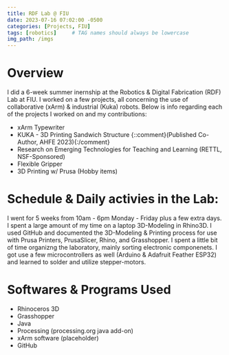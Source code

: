 ```yaml
---
title: RDF Lab @ FIU
date: 2023-07-16 07:02:00 -0500
categories: [Projects, FIU]
tags: [robotics]     # TAG names should always be lowercase
img_path: /imgs
---
```

# Overview
I did a 6-week summer inernship at the Robotics & Digital Fabrication (RDF) Lab at FIU. I worked on a few projects, all concerning the use of collaborative (xArm) & industrial (Kuka) robots. Below is info regarding each of the projects I worked on and my contributions:

- xArm Typewriter
- KUKA - 3D Printing Sandwich Structure {::comment}(Published Co-Author, AHFE 2023){:/comment}
- Research on Emerging Technologies for Teaching and Learning (RETTL, NSF-Sponsored)
- Flexible Gripper
- 3D Printing w/ Prusa (Hobby items)

# Schedule & Daily activies in the Lab:
I went for 5 weeks from 10am - 6pm Monday - Friday plus a few extra days. I spent a large amount of my time on a laptop 3D-Modeling in Rhino3D. I used GitHub and documented the 3D-Modeling & Printing process for use with Prusa Printers, PrusaSlicer, Rhino, and Grasshopper. I spent a little bit of time organizng the laboratory, mainly sorting electronic componenets. I got use a few microcontrollers as well (Arduino & Adafruit Feather ESP32) and learned to solder and utilize stepper-motors. 

# Softwares & Programs Used
- Rhinoceros 3D
- Grasshopper
- Java
- Processing (processing.org java add-on)
- xArm software (placeholder)
- GitHub

